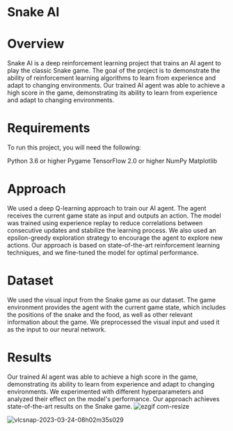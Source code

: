 
# Snake AI

# Overview
Snake AI is a deep reinforcement learning project that trains an AI agent to play the classic Snake game. The goal of the project is to demonstrate the ability of reinforcement learning algorithms to learn from experience and adapt to changing environments. Our trained AI agent was able to achieve a high score in the game, demonstrating its ability to learn from experience and adapt to changing environments.

# Requirements
To run this project, you will need the following:

Python 3.6 or higher
Pygame
TensorFlow 2.0 or higher
NumPy
Matplotlib

# Approach
We used a deep Q-learning approach to train our AI agent. The agent receives the current game state as input and outputs an action. The model was trained using experience replay to reduce correlations between consecutive updates and stabilize the learning process. We also used an epsilon-greedy exploration strategy to encourage the agent to explore new actions. Our approach is based on state-of-the-art reinforcement learning techniques, and we fine-tuned the model for optimal performance.

# Dataset
We used the visual input from the Snake game as our dataset. The game environment provides the agent with the current game state, which includes the positions of the snake and the food, as well as other relevant information about the game. We preprocessed the visual input and used it as the input to our neural network.

# Results
Our trained AI agent was able to achieve a high score in the game, demonstrating its ability to learn from experience and adapt to changing environments. We experimented with different hyperparameters and analyzed their effect on the model's performance. Our approach achieves state-of-the-art results on the Snake game.
![ezgif com-resize](https://user-images.githubusercontent.com/102887305/227445771-33651827-1081-451b-9600-4355e598563b.gif)

![vlcsnap-2023-03-24-08h02m35s029](https://user-images.githubusercontent.com/102887305/227445623-a5795bcf-2016-453c-9b1d-5a9184e3f685.png)
